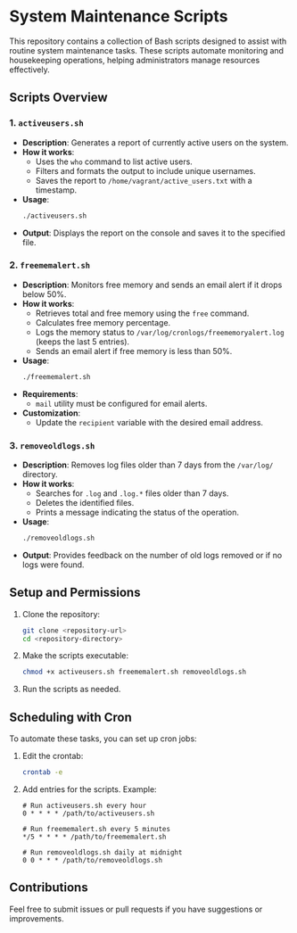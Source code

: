 # System Maintenance Scripts

This repository contains a collection of Bash scripts designed to assist with routine system maintenance tasks. These scripts automate monitoring and housekeeping operations, helping administrators manage resources effectively.

## Scripts Overview

### 1. **`activeusers.sh`**
   - **Description**: Generates a report of currently active users on the system.
   - **How it works**:
     - Uses the `who` command to list active users.
     - Filters and formats the output to include unique usernames.
     - Saves the report to `/home/vagrant/active_users.txt` with a timestamp.
   - **Usage**:
     ```bash
     ./activeusers.sh
     ```
   - **Output**: Displays the report on the console and saves it to the specified file.

### 2. **`freememalert.sh`**
   - **Description**: Monitors free memory and sends an email alert if it drops below 50%.
   - **How it works**:
     - Retrieves total and free memory using the `free` command.
     - Calculates free memory percentage.
     - Logs the memory status to `/var/log/cronlogs/freememoryalert.log` (keeps the last 5 entries).
     - Sends an email alert if free memory is less than 50%.
   - **Usage**:
     ```bash
     ./freememalert.sh
     ```
   - **Requirements**:
     - `mail` utility must be configured for email alerts.
   - **Customization**:
     - Update the `recipient` variable with the desired email address.

### 3. **`removeoldlogs.sh`**
   - **Description**: Removes log files older than 7 days from the `/var/log/` directory.
   - **How it works**:
     - Searches for `.log` and `.log.*` files older than 7 days.
     - Deletes the identified files.
     - Prints a message indicating the status of the operation.
   - **Usage**:
     ```bash
     ./removeoldlogs.sh
     ```
   - **Output**: Provides feedback on the number of old logs removed or if no logs were found.

## Setup and Permissions

1. Clone the repository:
   ```bash
   git clone <repository-url>
   cd <repository-directory>
   ```

2. Make the scripts executable:
   ```bash
   chmod +x activeusers.sh freememalert.sh removeoldlogs.sh
   ```

3. Run the scripts as needed.

## Scheduling with Cron
To automate these tasks, you can set up cron jobs:

1. Edit the crontab:
   ```bash
   crontab -e
   ```

2. Add entries for the scripts. Example:
   ```cron
   # Run activeusers.sh every hour
   0 * * * * /path/to/activeusers.sh

   # Run freememalert.sh every 5 minutes
   */5 * * * * /path/to/freememalert.sh

   # Run removeoldlogs.sh daily at midnight
   0 0 * * * /path/to/removeoldlogs.sh
   ```

## Contributions
Feel free to submit issues or pull requests if you have suggestions or improvements.


